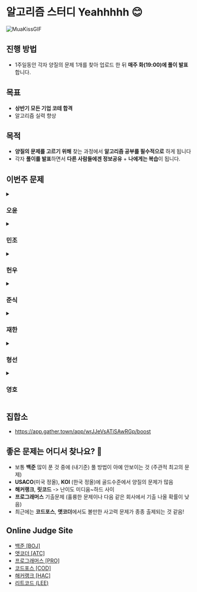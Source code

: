 # 알고리즘 스터디 Yeahhhhh 😊

![MuaKissGIF](https://github.com/user-attachments/assets/02fd98c1-7d38-493c-901c-d74daf0bb3d1)

## 진행 방법
- 1주일동안 각자 양질의 문제 1개를 찾아 업로드 한 뒤 **매주 화(19:00)에 풀이 발표** 합니다.

## 목표 
- **상반기 모든 기업 코테 합격** <br>
- 알고리즘 실력 향상

## 목적
- **양질의 문제를 고르기 위해** 찾는 과정에서 **알고리즘 공부를 필수적으로** 하게 됩니다 <br>
- 각자 **풀이를 발표**하면서 **다른 사람들에겐 정보공유** + **나에게는 복습**이 됩니다.

## 이번주 문제 

<details>
<summary><h3>오윤</h3></summary>
<div markdown="1">

|주차|날짜|출처|문제|
|--|--|--|--|
|**10주차** |2025.03.04|백준|[컬러볼](https://www.acmicpc.net/problem/10800)|
|**11주차** |2025.03.11|백준|[문제집](https://www.acmicpc.net/problem/1766)|
|**12주차** |2025.03.18|프로그래머스|[봉인된 주문](https://school.programmers.co.kr/learn/courses/30/lessons/389481)|

</div>
</details>

<details>
<summary><h3>민조</h3></summary>
<div markdown="1">

|주차|날짜|출처|문제|
|--|--|--|--|
|**1주차** |2025.01.01|백준|[파티](https://www.acmicpc.net/problem/1238)
|**2주차** |2025.01.08|앳코더|[Diagonal Separation](https://atcoder.jp/contests/abc386/tasks/abc386_d)|
|**3주차** |2025.01.13|백준|[마왕의 성](https://www.acmicpc.net/problem/28083)|
|**4주차** |2025.01.23|백준|[보석 줍기](https://www.acmicpc.net/problem/2208)|
|**5주차** |2025.01.30|백준|[부분배열 고르기](https://www.acmicpc.net/problem/2104)|
|**6주차** |2025.02.04|백준|[배열에서 이동](https://www.acmicpc.net/problem/1981)|
|**7주차** |2025.02.13|코드포스|[Fake Plastic Trees](https://codeforces.com/contest/1694/problem/D)|
|**8주차** |2025.02.20|백준|[파일 합치기](https://www.acmicpc.net/problem/11066)|
|**9주차** |2025.02.27|백준|[욕심쟁이 판다](https://www.acmicpc.net/problem/1937)|
|**10주차** |2025.03.04|코드포스|[Find the Permutation](https://codeforces.com/contest/2056/problem/B)|
|**11주차** |2025.03.11|코드포스|[Shape Perimeter](https://codeforces.com/contest/2056/problem/A)|
|**12주차** |2025.03.18|백준|[대표 선수](https://www.acmicpc.net/problem/2461)|
|**13주차** |2025.03.23|코드포스|[pspspsps](https://codeforces.com/contest/2049/problem/B)|

</div>
</details>

<details>
<summary><h3>헌우</h3></summary>
<div markdown="1">

|주차|날짜|출처|문제|
|--|--|--|--|
|**1주차** |2025.01.01|백준|[링크와 스타트](https://www.acmicpc.net/problem/15661)
|**2주차** |2025.01.08|백준|[전깃줄2](https://www.acmicpc.net/problem/2568)|
|**3주차** |2025.01.13|프로그래머스|[길 찾기 게임](https://school.programmers.co.kr/learn/courses/30/lessons/42892)|
|**4주차** |2025.01.23|백준|[N-queen](https://www.acmicpc.net/problem/3344)|
|**5주차** |2025.01.30|프로그래머스|[카드 짝 맞추기](https://school.programmers.co.kr/learn/courses/30/lessons/72415)|
|**6주차** |2025.02.04|프로그래머스|[양궁대회](https://school.programmers.co.kr/learn/courses/30/lessons/92342)|
|**7주차** |2025.02.13|프로그래머스|[외벽점검](https://school.programmers.co.kr/learn/courses/30/lessons/60062)|
|**8주차** |2025.02.20|프로그래머스|[단어퍼즐](https://school.programmers.co.kr/learn/courses/30/lessons/12983)|
|**9주차** |2025.02.27|백준|[행렬 곱셈 순서](https://www.acmicpc.net/problem/11049)|
|**10주차** |2025.03.04|백준|[사라지는 발판](https://school.programmers.co.kr/learn/courses/30/lessons/92345)|
|**11주차** |2025.03.11|백준|[도로포장](https://www.acmicpc.net/problem/1162)|
|**12주차** |2025.03.18|백준|[재활용 캠페인](https://www.acmicpc.net/problem/22988)|

</div>
</details>

<details>
<summary><h3>준식</h3></summary>
<div markdown="1">

|주차|날짜|출처|문제|
|--|--|--|--|
|**1주차** |2025.01.01|프로그래머스|[시험장 나누기](https://school.programmers.co.kr/learn/courses/30/lessons/81305)
|**2주차** |2025.01.08|백준|[달리기](https://www.acmicpc.net/problem/2517)|
|**3주차** |2025.01.13|백준|[물병](https://www.acmicpc.net/problem/1052)|
|**4주차** |2025.01.23|프로그래머스|[n+1 카드게임](https://school.programmers.co.kr/learn/courses/30/lessons/258707)|
|**5주차** |2025.01.30|백준|[도형](https://www.acmicpc.net/problem/1121)|
|**6주차** |2025.02.04|백준|[소수의 곱](https://www.acmicpc.net/problem/2014)|
|**7주차** |2025.02.13|백준|[사탕상자](https://www.acmicpc.net/problem/2243)|
|**8주차** |2025.02.20|백준|[석판](https://www.acmicpc.net/problem/1691)|
|**9주차** |2025.02.27|백준|[트리의 독립집합](https://www.acmicpc.net/problem/2213)|
|**10주차** |2025.03.04|백준|[택배](https://www.acmicpc.net/problem/8980)|
|**11주차** |2025.03.11|백준|[가희와 프로세스 2](https://www.acmicpc.net/problem/21778)|
|**12주차** |2025.03.18|프로그래머스|[방의 개수](https://school.programmers.co.kr/learn/courses/30/lessons/49190)|
</div>
</details>

<details>
<summary><h3>재한</h3></summary>
<div markdown="1">

|주차|날짜|출처|문제|
|--|--|--|--|
|**1주차** |2025.01.01|백준|[장난감 조립](https://www.acmicpc.net/problem/2637)
|**2주차** |2025.01.08|백준|[PPC 만들기](https://www.acmicpc.net/problem/31778)|
|**3주차** |2025.01.13|프로그래머스|[미로탈출 명령어](https://school.programmers.co.kr/learn/courses/30/lessons/150365)|
|**4주차** |2025.01.23|프로그래머스|[표 병합](https://school.programmers.co.kr/learn/courses/30/lessons/150366)|
|**5주차** |2025.01.30|백준|[성곽](https://www.acmicpc.net/problem/2234)|
|**6주차** |2025.02.04|백준|[두번째 트리의 지름](https://www.acmicpc.net/problem/19581)|
|**7주차** |2025.02.04|백준|[낚시왕](https://www.acmicpc.net/problem/17143)|
|**9주차** |2025.02.27|백준|[외판원 순회](https://www.acmicpc.net/problem/2098)|
</div>
</details>

<details>
<summary><h3>형선</h3></summary>
<div markdown="1">

|주차|날짜|출처|문제|
|--|--|--|--|
|**10주차** |2025.03.04|백준|[고층 빌딩](https://www.acmicpc.net/problem/1328)|
|**11주차** |2025.03.11|백준|[열혈강호](https://www.acmicpc.net/problem/11375)|
|**12주차** |2025.03.18|백준|[에어컨](https://school.programmers.co.kr/learn/courses/30/lessons/214289)|

</div>
</details>

<details>
<summary><h3>영호</h3></summary>
<div markdown="1">

|주차|날짜|출처|문제|
|--|--|--|--|
|**1주차** |2025.01.01|백준|[멀티버스 2](https://www.acmicpc.net/problem/18869)
|**2주차** |2025.01.08|백준|[비숍](https://www.acmicpc.net/problem/1799)|
|**3주차** |2025.01.13|프로그래머스|[아이템줍기](https://school.programmers.co.kr/learn/courses/30/lessons/87694)|
|**4주차** |2025.01.23|백준|[합이 0인 네 정수](https://www.acmicpc.net/problem/7453)|
|**5주차** |2025.01.30|프로그래머스|[주사위 고르기](https://school.programmers.co.kr/learn/courses/30/lessons/258709)|
|**6주차** |2025.02.04|백준|[말이 되고픈 원숭이](https://www.acmicpc.net/problem/1600)|
|**7주차** |2025.02.13|백준|[최솟값 찾기](https://www.acmicpc.net/problem/11003)|
|**8주차** |2025.02.20|백준|[퇴사2](https://www.acmicpc.net/problem/15486)|
|**9주차** |2025.02.27|백준|[기계오리 연구](https://www.acmicpc.net/problem/28082)|
|**10주차** |2025.03.04|백준|[달려라 홍준](https://www.acmicpc.net/problem/1306)|
|**11주차** |2025.03.11|백준|[이분 그래프](https://www.acmicpc.net/problem/1707)|
|**12주차** |2025.03.18|백준|[등대](https://school.programmers.co.kr/learn/courses/30/lessons/133500)|
</div>
</details>


## 집합소
- https://app.gather.town/app/wrJJeVsATiSAwRGp/boost

## 좋은 문제는 어디서 찾나요? 🤔

- 보통 **백준** 많이 푼 것 중에 (내기준) 풀 방법이 아예 안보이는 것 (주관적 최고의 문제)
- **USACO**(미국 정올), **KOI** (한국 정올)에 골드수준에서 양질의 문제가 많음
- **해커랭크**, **릿코드** -> 난이도 미디움~하드 사이
- **프로그래머스** 기출문제 (훌륭한 문제이나 다음 같은 회사에서 기출 나올 확률이 낮음)
- 최근에는 **코드포스**, **앳코더**에서도 볼만한 사고력 문제가 종종 출제되는 것 같음! 


## Online Judge Site
- [백준 [BOJ]](https://www.acmicpc.net/)
- [앳코더 [ATC]](https://atcoder.jp/)
- [프로그래머스 [PRO]](https://programmers.co.kr/)
- [코드포스 [COD]](https://codeforces.com/)
- [해커랭크 [HAC]](https://www.hackerrank.com/)
- [리트코드 (LEE)](https://leetcode.com/)

